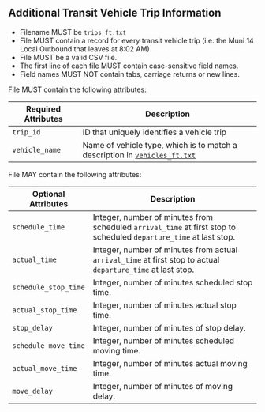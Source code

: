 ## Additional Transit Vehicle Trip Information

 *  Filename MUST be `trips_ft.txt`
 *  File MUST contain a record for every transit vehicle trip (i.e. the Muni 14 Local Outbound that leaves at 8:02 AM) 
 *  File MUST be a valid CSV file.
 *  The first line of each file MUST contain case-sensitive field names.
 *  Field names MUST NOT contain tabs, carriage returns or new lines.
 
File MUST contain the following attributes:

Required Attributes	| Description										
----------			| -------------		
`trip_id`			| ID that uniquely identifies a vehicle trip
`vehicle_name`		| Name of vehicle type, which is to match a description in [`vehicles_ft.txt`](vehicles_ft.md)

File MAY contain the following attributes:

Optional Attributes	| Description										
----------			| -------------		
`schedule_time`		| Integer, number of minutes from scheduled `arrival_time` at first stop to scheduled `departure_time` at last stop.
`actual_time`		| Integer, number of minutes from actual `arrival_time` at first stop to actual `departure_time` at last stop.
`schedule_stop_time`| Integer, number of minutes scheduled stop time.
`actual_stop_time`	| Integer, number of minutes actual stop time.
`stop_delay`		| Integer, number of minutes of stop delay.
`schedule_move_time`| Integer, number of minutes scheduled moving time.
`actual_move_time`	| Integer, number of minutes actual moving time.
`move_delay`		| Integer, number of minutes of moving delay.